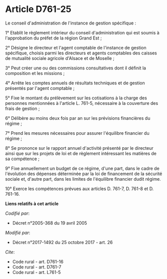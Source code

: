 # Article D761-25

Le conseil d'administration de l'instance de gestion spécifique :

1° Etablit le règlement intérieur du conseil d'administration qui est soumis à l'approbation du préfet de la région Grand
Est ;

2° Désigne le directeur et l'agent comptable de l'instance de gestion spécifique, choisis parmi les directeurs et agents
comptables des caisses de mutualité sociale agricole d'Alsace et de Moselle ;

3° Peut créer une ou des commissions consultatives dont il définit la composition et les missions ;

4° Arrête les comptes annuels de résultats techniques et de gestion présentés par l'agent comptable ;

5° Fixe le montant du prélèvement sur les cotisations à la charge des personnes mentionnées à l'article L. 761-5, nécessaire
à la couverture des frais de gestion ;

6° Délibère au moins deux fois par an sur les prévisions financières du régime ;

7° Prend les mesures nécessaires pour assurer l'équilibre financier du régime ;

8° Se prononce sur le rapport annuel d'activité présenté par le directeur ainsi que sur les projets de loi et de règlement
intéressant les matières de sa compétence ;

9° Fixe annuellement un budget de ce régime, d'une part, dans le cadre de l'évolution des dépenses déterminée par la loi de
financement de la sécurité sociale et, d'autre part, dans les limites de l'équilibre financier dudit régime.

10° Exerce les compétences prévues aux articles D. 761-7, D. 761-8 et D. 761-16.

**Liens relatifs à cet article**

_Codifié par_:

  - Décret n°2005-368 du 19 avril 2005

_Modifié par_:

  - Décret n°2017-1492 du 25 octobre 2017 - art. 26

_Cite_:

  - Code rural - art. D761-16
  - Code rural - art. D761-7
  - Code rural - art. L761-5
